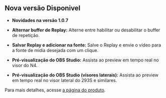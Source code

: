 ## Nova versão Disponivel

- **Novidades na versão 1.0.7**

- **Alternar buffer de Replay:** Alterne entre habilitar ou desabilitar o buffer de repetição.
- **Salvar Replay e adicionar na fonte:** Salve o Replay e envie o vídeo para a fonte de mídia desejada com um clique.
- **Pré-visualização do OBS Studio:** Assista ao preview em tempo real no visor do N4.
- **Pré-visualização do OBS Studio (visores laterais):** Assista ao preview em tempo real no visor lateral do 293S e similares.

Para mais detalhes, acesse [a página do produto](https://space.key123.vip/product?id=20240822000001).

